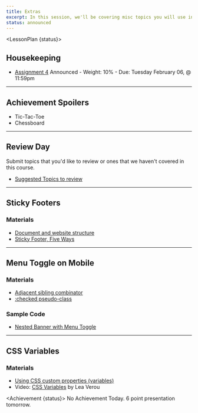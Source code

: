 ```yaml
---
title: Extras
excerpt: In this session, we'll be covering misc topics you will use in your final projects. 
status: announced
---
```


<script>
	import Homework from "$lib/components/Homework.svelte";
	import LessonPlan from "$lib/components/LessonPlan.svelte";
	import Achievement from "$lib/components/Achievement.svelte";
</script>

<LessonPlan {status}>

<h2>Housekeeping</h2>

- [Assignment 4](/courses/cpnt-260/assessments/assignment-4) Announced
		- Weight: 10%
		- Due: Tuesday February 06, @ 11:59pm

---

<h2>Achievement Spoilers</h2>

- Tic-Tac-Toe
- Chessboard

---

<h2>Review Day</h2>

Submit topics that you'd like to review or ones that we haven't covered in this course.

- [Suggested Topics to review](https://ideaboardz.com/for/Topics%20to%20review/5183892)

---

<h2>Sticky Footers</h2>

### Materials
- [Document and website structure](https://developer.mozilla.org/en-US/docs/Learn/HTML/Introduction_to_HTML/Document_and_website_structure)
- [Sticky Footer, Five Ways](https://css-tricks.com/couple-takes-sticky-footer/)

---

<h2>Menu Toggle on Mobile</h2>

### Materials
- [Adjacent sibling combinator](https://developer.mozilla.org/en-US/docs/Web/CSS/Adjacent_sibling_combinator)
- [:checked pseudo-class](https://developer.mozilla.org/en-US/docs/Web/CSS/:checked)

### Sample Code
- [Nested Banner with Menu Toggle](https://github.com/sait-wbdv/dailies-w24/tree/main/2024-01-29-media-flex/03-nested-flex-banner)

---

<h2>CSS Variables</h2>

### Materials
- [Using CSS custom properties (variables)](https://developer.mozilla.org/en-US/docs/Web/CSS/Using_CSS_custom_properties)
- Video: [CSS Variables](https://www.youtube.com/watch?v=kZOJCVvyF-4) by Lea Verou

</LessonPlan>

<Achievement {status}>
No Achievement Today. 6 point presentation tomorrow.
</Achievement>